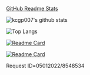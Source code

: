 [GitHub Readme Stats](https://github.com/anuraghazra/github-readme-stats/blob/master/docs/readme_cn.md)

![kcgp007's github stats](https://github-readme-stats.vercel.app/api?username=kcgp007&count_private=true&show_icons=true&theme=cobalt)

![Top Langs](https://github-readme-stats.vercel.app/api/top-langs?username=kcgp007)

[![Readme Card](https://github-readme-stats.vercel.app/api/pin?username=kcgp007&repo=tools)](https://github.com/kcgp007/tools)

[![Readme Card](https://github-readme-stats.vercel.app/api/pin?username=kcgp007&repo=neko)](https://github.com/kcgp007/neko)

Request ID=05012022/8548534
